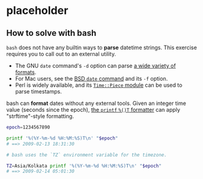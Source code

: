 # placeholder

## How to solve with bash

`bash` does not have any builtin ways to **parse** datetime strings.
This exercise requires you to call out to an external utility.

* The GNU `date` command's `-d` option can parse [a wide variety of formats][gnu-date].
* For Mac users, see the [BSD `date` command][bsd-date] and its `-f` option.
* Perl is widely available, and its [`Time::Piece` module][time-piece] can be used to parse timestamps.

bash can **format** dates without any external tools.
Given an integer time value (seconds since the epoch), [the `printf` `%()T` formatter][bash-printf] can apply "strftime"-style formatting.

```bash
epoch=1234567890

printf '%(%Y-%m-%d %H:%M:%S)T\n' "$epoch"
# ==> 2009-02-13 18:31:30

# bash uses the `TZ` environment variable for the timezone.

TZ=Asia/Kolkata printf '%(%Y-%m-%d %H:%M:%S)T\n' "$epoch"
# ==> 2009-02-14 05:01:30
```

[gnu-date]: https://www.gnu.org/software/coreutils/manual/html_node/Date-input-formats.html#Date-input-formats
[bsd-date]: https://manpage.me/index.cgi?apropos=0&q=date&sektion=0&manpath=FreeBSD+12-CURRENT+and+Ports&arch=default&format=html
[time-piece]: https://perldoc.pl/Time::Piece
[bash-printf]: https://www.gnu.org/software/bash/manual/bash.html#index-printf
